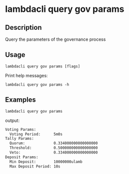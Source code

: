 # lambdacli query gov params

## Description

Query the parameters of the governance process

## Usage

```
lambdacli query gov params [flags]
```

Print help messages:
```
lambdacli query gov params -h
```

## Examples

```
lambdacli query gov params
```

output:

```txt
Voting Params:
  Voting Period:      5m0s
Tally Params:
  Quorum:             0.334000000000000000
  Threshold:          0.500000000000000000
  Veto:               0.334000000000000000
Deposit Params:
  Min Deposit:        10000000ulamb
  Max Deposit Period: 10s
```
